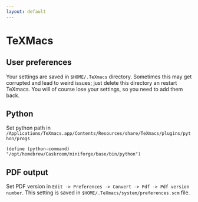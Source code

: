 ```yaml
---
layout: default
---
```


# TeXMacs

## User preferences

Your settings are saved in `$HOME/.TeXmacs` directory. Sometimes this may get corrupted and lead to weird issues; just delete this directory an restart TeXmacs. You will of course lose your settings, so you need to add them back.

## Python

Set python path in `/Applications/TeXmacs.app/Contents/Resources/share/TeXmacs/plugins/python/progs`

```text
(define (python-command) "/opt/homebrew/Caskroom/miniforge/base/bin/python")
```

## PDF output

Set PDF version in `Edit -> Preferences -> Convert -> Pdf -> Pdf version number`. This setting is saved in `$HOME/.TeXmacs/system/preferences.scm` file.
